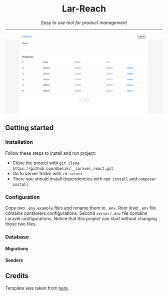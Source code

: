 <h1 align="center">Lar-Reach</h1>
<p align="center"><i>Easy to use tool for product management</i></p>
<hr>

![Lar-React search page](/docs/assets/search_page.png)

## Getting started
### Installation
Follow these steps to install and run project:
- Clone the project with ```git clone https://github.com/dbelik/__laravel_react.git```
- Go to server folder with ```cd server```
- There you should install dependencies with ```npm install``` and ```composer install```

### Configuration
Copy two ```.env.example``` files and rename them to ```.env```.
Root level ```.env``` file contains containers configurations. Second ```server/.env``` file
contains Laravel configurations. Notice that this project can start without changing those two files.

### Database
#### Migrations
#### Seeders

## Credits
Template was taken from [here](https://ehya.designspace.io/preview.php?page=services/conference).
